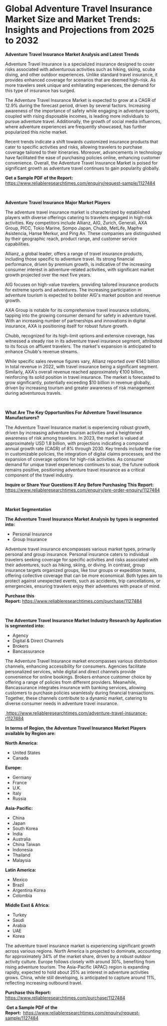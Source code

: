 <p><h1>Global Adventure Travel Insurance Market Size and Market Trends: Insights and Projections from 2025 to 2032</h1></p><p><strong>Adventure Travel Insurance Market Analysis and Latest Trends</strong></p>
<p><p>Adventure Travel Insurance is a specialized insurance designed to cover risks associated with adventurous activities such as hiking, skiing, scuba diving, and other outdoor experiences. Unlike standard travel insurance, it provides enhanced coverage for scenarios that are deemed high-risk. As more travelers seek unique and exhilarating experiences, the demand for this type of insurance has surged.</p><p>The Adventure Travel Insurance Market is expected to grow at a CAGR of 12.9% during the forecast period, driven by several factors. Increasing awareness of the importance of safety while engaging in adventure sports, coupled with rising disposable incomes, is leading more individuals to pursue adventure travel. Additionally, the growth of social media influences, where adventure experiences are frequently showcased, has further popularized this niche market.</p><p>Recent trends indicate a shift towards customized insurance products that cater to specific activities and risks, allowing travelers to purchase coverage tailored to their itineraries. Moreover, advancements in technology have facilitated the ease of purchasing policies online, enhancing customer convenience. Overall, the Adventure Travel Insurance Market is poised for significant growth as adventure travel continues to gain popularity globally.</p></p>
<p><strong>Get a Sample PDF of the Report:&nbsp;</strong> <a href="https://www.reliableresearchtimes.com/enquiry/request-sample/1127484?utm_campaign=2237&utm_medium=2&utm_source=Github&utm_content=ia&utm_term=17042025&utm_id=adventure-travel-insurance">https://www.reliableresearchtimes.com/enquiry/request-sample/1127484</a></p>
<p>&nbsp;</p>
<p><strong>Adventure Travel Insurance Major Market Players</strong></p>
<p><p>The adventure travel insurance market is characterized by established players with diverse offerings catering to travelers engaged in high-risk activities. Key competitors include Allianz, AIG, Zurich, Generali, AXA Group, PICC, Tokio Marine, Sompo Japan, Chubb, MetLife, Mapfre Asistencia, Hanse Merkur, and Ping An. These companies are distinguished by their geographic reach, product range, and customer service capabilities.</p><p>Allianz, a global leader, offers a range of travel insurance products, including those specific to adventure travel. Its strong financial performance, driven by premium growth, is indicative of the increasing consumer interest in adventure-related activities, with significant market growth projected over the next five years.</p><p>AIG focuses on high-value travelers, providing tailored insurance products for extreme sports and adventures. The increasing participation in adventure tourism is expected to bolster AIG's market position and revenue growth.</p><p>AXA Group is notable for its comprehensive travel insurance solutions, tapping into the growing consumer demand for safety in adventure travel. With an increasing number of partnerships and innovations in digital insurance, AXA is positioning itself for robust future growth.</p><p>Chubb, recognized for its high-limit options and extensive coverage, has witnessed a steady rise in its adventure travel insurance segment, attributed to its focus on affluent travelers. The market's expansion is anticipated to enhance Chubb's revenue streams.</p><p>While specific sales revenue figures vary, Allianz reported over €140 billion in total revenue in 2022, with travel insurance being a significant segment. Similarly, AXA's overall revenue reached approximately €100 billion, reinforcing its solid position in travel insurance. The market is forecasted to grow significantly, potentially exceeding $10 billion in revenue globally, driven by increasing tourism and greater awareness of risk management during adventurous travels.</p></p>
<p>&nbsp;</p>
<p><strong>What Are The Key Opportunities For Adventure Travel Insurance Manufacturers?</strong></p>
<p><p>The Adventure Travel Insurance market is experiencing robust growth, driven by increasing adventure tourism activities and a heightened awareness of risk among travelers. In 2023, the market is valued at approximately USD 1.8 billion, with projections indicating a compound annual growth rate (CAGR) of 8% through 2030. Key trends include the rise in customizable policies, the integration of digital claims processes, and the expansion of coverage options for high-risk activities. As consumer demand for unique travel experiences continues to soar, the future outlook remains positive, positioning adventure travel insurance as a critical component of the travel industry.</p></p>
<p><strong>Inquire or Share Your Questions If Any Before Purchasing This Report:</strong> <a href="https://www.reliableresearchtimes.com/enquiry/pre-order-enquiry/1127484?utm_campaign=2237&utm_medium=2&utm_source=Github&utm_content=ia&utm_term=17042025&utm_id=adventure-travel-insurance">https://www.reliableresearchtimes.com/enquiry/pre-order-enquiry/1127484</a></p>
<p>&nbsp;</p>
<p><strong>Market Segmentation</strong></p>
<p><strong>The Adventure Travel Insurance Market Analysis by types is segmented into:</strong></p>
<p><ul><li>Personal Insurance</li><li>Group Insurance</li></ul></p>
<p><p>Adventure travel insurance encompasses various market types, primarily personal and group insurance. Personal insurance caters to individual travelers seeking coverage for specific activities and risks associated with their adventures, such as hiking, skiing, or diving. In contrast, group insurance targets organized groups, like tour groups or expedition teams, offering collective coverage that can be more economical. Both types aim to protect against unexpected events, such as accidents, trip cancellations, or emergencies, ensuring travelers enjoy their adventures with peace of mind.</p></p>
<p><strong>Purchase this Report:&nbsp;</strong><a href="https://www.reliableresearchtimes.com/purchase/1127484?utm_campaign=2237&utm_medium=2&utm_source=Github&utm_content=ia&utm_term=17042025&utm_id=adventure-travel-insurance">https://www.reliableresearchtimes.com/purchase/1127484</a></p>
<p>&nbsp;</p>
<p><strong>The Adventure Travel Insurance Market Industry Research by Application is segmented into:</strong></p>
<p><ul><li>Agency</li><li>Digital & Direct Channels</li><li>Brokers</li><li>Bancassurance</li></ul></p>
<p><p>The Adventure Travel Insurance market encompasses various distribution channels, enhancing accessibility for consumers. Agencies facilitate personalized services, while digital and direct channels provide convenience for online bookings. Brokers enhance customer choice by offering a range of policies from different providers. Meanwhile, Bancassurance integrates insurance with banking services, allowing customers to purchase policies seamlessly during financial transactions. Together, these channels contribute to a dynamic market, catering to diverse consumer needs in adventure travel insurance.</p></p>
<p><a href="https://www.reliableresearchtimes.com/adventure-travel-insurance-r1127484?utm_campaign=2237&utm_medium=2&utm_source=Github&utm_content=ia&utm_term=17042025&utm_id=adventure-travel-insurance">&nbsp;https://www.reliableresearchtimes.com/adventure-travel-insurance-r1127484</a></p>
<p><strong>In terms of Region, the Adventure Travel Insurance Market Players available by Region are:</strong></p>
<p>
    <p> <strong> North America: </strong>
        <ul>
            <li>United States</li>
            <li>Canada</li>
        </ul>
        </p> 
    <p> <strong> Europe: </strong>
        <ul>
            <li>Germany</li>
            <li>France</li>
            <li>U.K.</li>
            <li>Italy</li>
            <li>Russia</li>
        </ul>
        </p> 
    <p> <strong> Asia-Pacific: </strong>
        <ul>
            <li>China</li>
            <li>Japan</li>
            <li>South Korea</li>
            <li>India</li>
            <li>Australia</li>
            <li>China Taiwan</li>
            <li>Indonesia</li>
            <li>Thailand</li>
            <li>Malaysia</li>
        </ul>
        </p> 
    <p> <strong> Latin America: </strong>
        <ul>
            <li>Mexico</li>
            <li>Brazil</li>
            <li>Argentina Korea</li>
            <li>Colombia</li>
        </ul>
        </p> 
    <p> <strong> Middle East & Africa: </strong>
        <ul>
            <li>Turkey</li>
            <li>Saudi</li>
            <li>Arabia</li>
            <li>UAE</li>
            <li>Korea</li>
        </ul>
    </p>
    </p>
<p><p>The adventure travel insurance market is experiencing significant growth across various regions. North America is projected to dominate, accounting for approximately 34% of the market share, driven by a robust outdoor activity culture. Europe follows closely with around 30%, benefiting from rising adventure tourism. The Asia-Pacific (APAC) region is expanding rapidly, expected to hold about 25% as interest in adventure activities grows. China, while still developing, is anticipated to capture around 11%, reflecting increasing outbound travel.</p></p>
<p><strong>Purchase this Report: </strong><a href="https://www.reliableresearchtimes.com/purchase/1127484?utm_campaign=2237&utm_medium=2&utm_source=Github&utm_content=ia&utm_term=17042025&utm_id=adventure-travel-insurance">https://www.reliableresearchtimes.com/purchase/1127484</a></p>
<p>&nbsp;<strong>Get a Sample PDF of the Report:&nbsp;&nbsp;</strong><a href="https://www.reliableresearchtimes.com/enquiry/request-sample/1127484?utm_campaign=2237&utm_medium=2&utm_source=Github&utm_content=ia&utm_term=17042025&utm_id=adventure-travel-insurance">https://www.reliableresearchtimes.com/enquiry/request-sample/1127484</a></p>
<p><strong></strong></p>
<p><p></p><p></p><p></p></p>